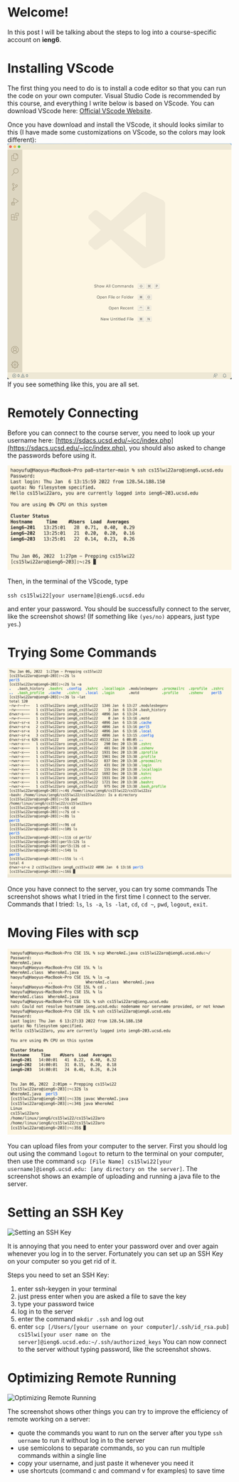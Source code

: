 # Welcome!
In this post I will be talking about the steps to log into a course-specific account on **ieng6**.

# Installing VScode
The first thing you need to do is to install a code editor so that you can run the code on your own computer. Visual Studio Code is recommended by this course, and everything I write below is based on VScode. You can download VScode here: [Official VScode Website](https://code.visualstudio.com/).

Once you have download and install the VScode, it should looks similar to this (I have made some customizations on VScode, so the colors may look different):![Installing VScode](https://github.com/HaoyuFu2/cse15l-lab-reports/blob/main/Images/Installing%20VScode.png?raw=true) If you see something like this, you are all set.

# Remotely Connecting
Before you can connect to the course server, you need to look up your username here: [https://sdacs.ucsd.edu/~icc/index.php](https://sdacs.ucsd.edu/~icc/index.php), you should also asked to change the passwords before using it. 

![Remotely Connecting](https://github.com/HaoyuFu2/cse15l-lab-reports/blob/main/Images/Remotely%20Connecting.png?raw=true)

Then, in the terminal of the VScode, type 

`ssh cs15lwi22[your username]@ieng6.ucsd.edu`

and enter your password. You should be successfully connect to the server, like the screenshot shows! (If something like `(yes/no)` appears, just type `yes`.)

# Trying Some Commands
![Trying Some Commands](https://github.com/HaoyuFu2/cse15l-lab-reports/blob/main/Images/Trying%20Some%20Commands.png?raw=true)

Once you have connect to the server, you can try some commands
The screenshot shows what I tried in the first time I connect to the server. Commands that I tried: `ls`, `ls -a`, `ls -lat`, `cd`, `cd ~`, `pwd`, `logout`, `exit`.

# Moving Files with scp
![Moving Files with scp](https://github.com/HaoyuFu2/cse15l-lab-reports/blob/main/Images/Moving%20Files%20with%20scp.png?raw=true)

You can upload files from your computer to the server. First you should log out using the command `logout` to return to the terminal on your computer, then use the command `scp [File Name] cs15lwi22[your username]@ieng6.ucsd.edu: [any directory on the server]`. The screenshot shows an example of uploading and running a java file to the server.

# Setting an SSH Key
![Setting an SSH Key]()

It is annoying that you need to enter your password over and over again whenever you log in to the server. Fortunately you can set up an SSH Key on your computer so you get rid of it. 

Steps you need to set an SSH Key:
1. enter ssh-keygen in your terminal
2. just press enter when you are asked a file to save the key
3. type your password twice
4. log in to the server
5. enter the command `mkdir .ssh` and log out
6. enter `scp [/Users/[your username on your computer]/.ssh/id_rsa.pub] cs15lwi[your user name on the server]@ieng6.ucsd.edu:~/.ssh/authorized_keys`
You can now connect to the server without typing password, like the screenshot shows.

# Optimizing Remote Running
![Optimizing Remote Running]()

The screenshot shows other things you can try to improve the efficiency of remote working on a server:
 - quote the commands you want to run on the server after you type `ssh uername` to run it without log in to the server
 - use semicolons to separate commands, so you can run multiple commands within a single line
 - copy your username, and just paste it whenever you need it
 - use shortcuts (command c and command v for examples) to save time

